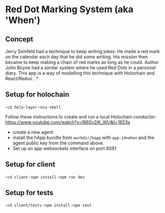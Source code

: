 # Red Dot Marking System (aka 'When')

## Concept

Jerry Seinfeld had a technique to keep writing jokes: He made a red mark on the calendar each day that he did some writing. His mission then became to keep making a chain of red marks as long as he could. Author John Boyne had a similar system where he used Red Dots in a personal diary. This app is a way of modelling this technique with Holochain and React/Redux.`.*

## Setup for holochain

-`cd holo-layer`
-`nix-shell`

Follow these instructions to create and run a local Holochain conductor: https://www.youtube.com/watch?v=IR6Sv2jK_WU&t=1653s
  - create a new agent
  - install the hApp bundle from `workdir/happ` with `app-id=when` and the agent public key from the command above.
  - Set up an app websockets interface on port 8081

## Setup for client

-`cd client`
-`npm install`
-`npm run dev`

## Setup for tests

-`cd client/tests`
-`npm install`
-`npm test`
